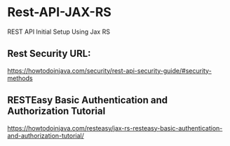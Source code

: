# Rest-API-JAX-RS
REST API Initial Setup Using Jax RS


## Rest Security URL:

https://howtodoinjava.com/security/rest-api-security-guide/#security-methods


## RESTEasy Basic Authentication and Authorization Tutorial
https://howtodoinjava.com/resteasy/jax-rs-resteasy-basic-authentication-and-authorization-tutorial/
